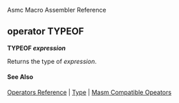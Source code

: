 Asmc Macro Assembler Reference

## operator TYPEOF

**TYPEOF _expression_**

Returns the type of _expression_.

#### See Also

[Operators Reference](readme.md) | [Type](type.md) | [Masm Compatible Opeators](../command/option-zne.md)
